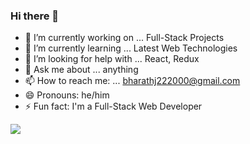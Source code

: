 ### Hi there 👋

- 🔭 I’m currently working on ... Full-Stack Projects
- 🌱 I’m currently learning ... Latest Web Technologies
- 🤔 I’m looking for help with ... React, Redux
- 💬 Ask me about ... anything
- 📫 How to reach me: ... bharathj222000@gmail.com
- 😄 Pronouns: he/him
- ⚡ Fun fact: I'm a Full-Stack Web Developer


<img src="https://github-readme-stats.vercel.app/api?username=bharath-02&&show_icons=true&title_color=ffffff&icon_color=bb2acf&text_color=daf7dc&bg_color=191919">
